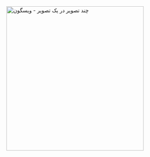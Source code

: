 <img alt="چند تصویر در یک تصویر - ویسگون" class="n3VNCb" src="https://cdn-tehran.wisgoon.com/dlir-s3/1595285112113112742.jpg" jsname="HiaYvf" jsaction="load:XAeZkd;" data-iml="44397.200000006706" style="width: 360px; height: 378px; margin: 0px;">
